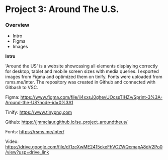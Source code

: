 # Project 3: Around The U.S.

### Overview

- Intro
- Figma
- Images

**Intro**

'Around the US' is a website showcasing all elements displaying correctly for desktop, tablet and mobile screen sizes with media queries. I exported images from Figma and optimized them on tinify. Fonts were uploaded from rsms.me/inter. The repository was created in Github and connected with Gitbash to VSC.

Figma: https://www.figma.com/file/ii4xxsJ0ghevUOcssTlHZv/Sprint-3%3A-Around-the-US?node-id=0%3A1

Tinify: https://www.tinypng.com

Github: https://jmmclaur.github.io/se_project_aroundtheus/

Fonts: https://rsms.me/inter/

Video: https://drive.google.com/file/d/1zcXwME2415ckeFhVCZWQcmapA8dV2Po0/view?usp=drive_link
